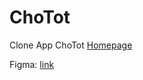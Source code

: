 # ChoTot

Clone App ChoTot [Homepage](https://www.chotot.com/)
 
Figma: [link](https://www.figma.com/file/xGhonlt9q3JBtWtwt2TN8f/Ch%E1%BB%A3-T%E1%BB%91t?node-id=0%3A1)
